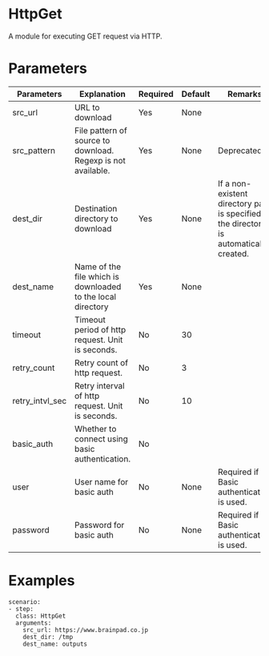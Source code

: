 # HttpGet
A module for executing GET request via HTTP.

# Parameters
|Parameters|Explanation|Required|Default|Remarks|
|----------|-----------|--------|-------|-------|
|src_url|URL to download|Yes|None||
|src_pattern|File pattern of source to download. Regexp is not available.|Yes|None|Deprecated|
|dest_dir|Destination directory to download|Yes|None|If a non-existent directory path is specified, the directory is automatically created.|
|dest_name|Name of the file which is downloaded to the local directory|Yes|None|
|timeout|Timeout period of http request. Unit is seconds.|No|30||
|retry_count|Retry count of http request.|No|3||
|retry_intvl_sec|Retry interval of http request. Unit is seconds.|No|10||
|basic_auth|Whether to connect using basic authentication.|No||
|user|User name for basic auth|No|None|Required if Basic authentication is used.|
|password|Password for basic auth|No|None|Required if Basic authentication is used.|

# Examples
```
scenario:
- step:
  class: HttpGet
  arguments:
    src_url: https://www.brainpad.co.jp
    dest_dir: /tmp
    dest_name: outputs
```